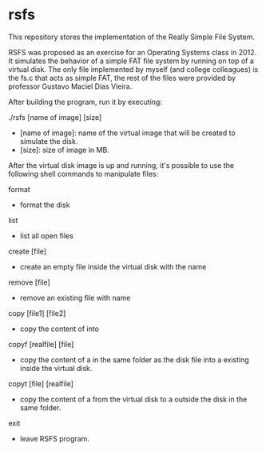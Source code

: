 # rsfs
This repository stores the implementation of the Really Simple File System.

RSFS was proposed as an exercise for an Operating Systems class in 2012. It simulates the behavior of a simple FAT file system by running on top of a virtual disk. The only file implemented by myself (and college colleagues) is the fs.c that acts as simple FAT, the rest of the files were provided by professor Gustavo Maciel Dias Vieira. 

After building the program, run it by executing:

./rsfs [name of image] [size] 
  - [name of image]: name of the virtual image that will be created to simulate the disk.
  - [size]: size of image in MB.

After the virtual disk image is up and running, it's possible to use the following shell commands to manipulate files:

format
  - format the disk
  
list
  - list all open files

create [file]
  - create an empty file inside the virtual disk with the name <file>
  
remove [file]
  - remove an existing file with name <file>

copy [file1] [file2]
  - copy the content of <file1> into <file2>
  
copyf [realfile] [file]
  - copy the content of a <realfile> in the same folder as the disk file into a <file> existing inside the virtual disk.

copyt [file] [realfile]
  - copy the content of a <file> from the virtual disk to a <realfile> outside the disk in the same folder.

exit
  - leave RSFS program.
